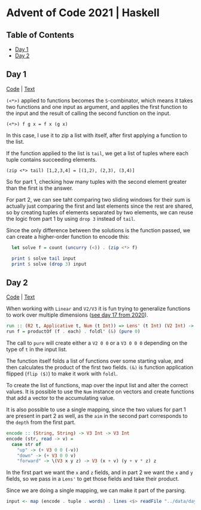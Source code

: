 # Advent of Code 2021 | Haskell

## Table of Contents

- [Day 1](#day-1)
- [Day 2](#day-2)

## Day 1 

[Code](src/Day01.hs) | [Text](https://adventofcode.com/2021/day/1)

`(<*>)` applied to functions becomes the `S`-combinator, which means it takes two
functions and one input as argument, and applies the first function to the input
and the result of calling the second function on the input.

`(<*>) f g x = f x (g x)`

In this case, I use it to zip a list with itself, after first applying a function
 to the list.

If the function applied to the list is `tail`, we get a list of tuples where
 each tuple contains succeeding elements.

`(zip <*> tail) [1,2,3,4] = [(1,2), (2,3), (3,4)]`

So for part 1, checking how many tuples with the second element greater than the first 
is the answer.

For part 2, we can see taht comparing two sliding windows for their sum is
actually just comparing the first and last elements since the rest are shared,
so by creating tuples of elements separated by two elements, we can reuse the
logic from part 1 by using `drop 3` instead of `tail`.

Since the only difference between the solutions is the function passed, we can create a higher-order function to encode this:

```haskell
  let solve f = count (uncurry (<)) . (zip <*> f)

  print $ solve tail input
  print $ solve (drop 3) input
```

## Day 2

[Code](src/Day02.hs) | [Text](https://adventofcode.com/2021/day/2)

When working with `Linear` and `V2/V3` it is fun trying to generalize functions
to work over multiple dimensions ([see day 17 from 2020](../../2020/Haskell/src/Day17.hs)).

```haskell
run :: (R2 t, Applicative t, Num (t Int)) => Lens' (t Int) (V2 Int) -> [t Int -> t Int] -> Int
run f = productOf (f . each) . foldl' (&) (pure 0)
```

The call to `pure` will create either a `V2 0 0` or a `V3 0 0 0` depending on
the type of `t` in the input list.

The function itself folds a list of functions over some starting value, and
then calculates the product of the first two fields. `(&)` is function
application flipped (`flip ($)`) to make it work with `foldl`.

To create the list of functions, map over the input list and alter the correct
values.  It is possible to use the `Num` instance on vectors and create
functions that add a vector to the accumulating value.

It is also possible to use a single mapping, since the two values for part 1
are present in part 2 as well, as the `aim` in the second part corresponds to
the `depth` from the first part.

```haskell
encode :: (String, String) -> V3 Int -> V3 Int
encode (str, read -> v) = 
  case str of 
    "up" -> (+ V3 0 0 (-v))
    "down" -> (+ V3 0 0 v)
    "forward" -> \(V3 x y z) -> V3 (x + v) (y + v * z) z
```

In the first part we want the `x` and `z` fields, and in part 2 we want the `x` and `y` fields, so
we pass in a `Lens'` to get those fields and take their product.

Since we are doing a single mapping, we can make it part of the parsing.

```haskell
input <- map (encode . tuple . words) . lines <$> readFile "../data/day02.in"
```
